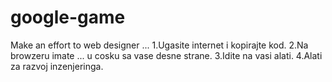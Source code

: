 # google-game
Make an effort to web designer ...
1.Ugasite internet i kopirajte kod.
2.Na browzeru imate ... u cosku sa vase desne strane.
3.Idite na vasi alati.
4.Alati za razvoj inzenjeringa.
